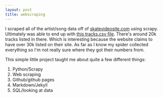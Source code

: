 ```yaml
---
layout: post
title: webscraping
---
```



I scraped all of the artist/song data off of [skatevideosite.com](http://www.skatevideosite.com) using scrapy. Ultimately was able to end up with [this tracks.csv file](https://github.com/grassclone/grassclone.github.io/blob/master/tracks.csv). There's around 20k tracks listed in there. Which is interesting because the website claims to have over 30k listed on their site. As far as I know my spider collected everything so I'm not really sure where they got their numbers from.


This simple little project taught me about quite a few different things:

1. Python/Scrapy
2. Web scraping
3. Github/github pages
5. Markdown/Jekyll
6. SQL/looking at data



